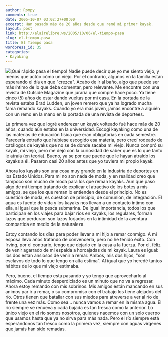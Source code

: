 ```yaml
---
author: Rompy
comments: true
date: 2005-10-07 03:02:27+00:00
excerpt: Han pasado más de 20 años desde que remé mi primer kayak.
layout: post
link: http://alairelibre.ws/2005/10/06/el-tiempo-pasa
slug: el-tiempo-pasa
title: El Tiempo pasa
wordpress_id: 35
categories:
- Kayaking
---
```


[](http://alairelibre.ws/g3/var/resizes/Otras-fotos-de-Pacora/DSC00307.jpg)[![](http://alairelibre.ws/wp-content/uploads/2005/10/DSC00307.jpg)](http://alairelibre.ws/wp-content/uploads/2005/10/DSC00307.jpg)¡Qué rápido pasa el tiempo! Nadie puede decir que yo me siento viejo, y menos que actúo cómo un viejo. Por el contrario, algunos en la familia están esperando el día en que "crezca". Acabo de ir al baño, algo que puede ser más íntimo de lo que deba comentar, pero relevante. Me encontre con una revista de Outside Magazine que juraría que compre hace poco. Ya tiene cinco (5) años de estar dando vueltas por mi casa. En la portada de la revista estaba Brad Ludden, un joven remero que ya ha logrado mucha fama remando kayaks. Cuando yo era más joven, jamás encontré a alguién con un remo en la mano en la portada de una revista de deportees.

La primera vez que logré enderezar un kayak volteado fué hace más de 20 años, cuando aún estaba en la universidad. Escogí kayaking como una de las materias de educación física que eran obligatorias en cada semestre. Parecería extraño que hubiese escogido esa materia, pero crecí rodeado de catálogos de kayaks que no se de donde sacaba mi viejo. Nunca compró su kayak, mi viejo, pero me dejó con la curiosidad de saber que es lo que tanto le atraía (en teoría). Bueno, ya se por que puede que le hayan atraído los kayaks a él. Pasaron casi 20 años antes que yo tuviera mi propio kayak.

Ahora los kayaks son una cosa muy grande en la industria de deportes en los Estado Unidos. Para mi no son nada de moda, y en realidad creo que tampoco son mucho de moda para los que reman kayaks. Aun que paso algo de mi tiempo tratando de explicar el atractivo de los botes a mis amigos, se que los que reman lo entienden desde el principio. No es cuestión de moda, es cuestión de principio, de comunión, de integración. El agua es fuente de vida y los kayaks nos llevan a un contacto íntimo con ella, al igual que la pesca submarina. De igual importancia, todos los que participan en los viajes para bajar ríos en kayaks, los regulares, forman lazos que perduran: son lazos forjados en la intimidad de la aventura compartida en medio de la naturaleza.

Estoy contando los días para poder llevar a mi hijo a remar conmigo. A mi esposa llevo años tratando de convencerla, pero no he tenido éxito. Con Irving, por el contrario, tengo que dejarlo en la casa a la fuerza. Por el, féliz de venir agarrado de mi espalda a horcajadas de mi kayak. Laura es igual: los dos estan ansiosos de venir a remar. Ambos, mis dos hijos, "son esclavos de todo lo que tengo en alta estima". Al igual que yo heredé tantos hábitos de lo que mi viejo estimaba.

Pero, bueno, el tiempo esta pasando y yo tengo que aprovecharlo al máximo. Cada minuto desperdiciado es un minuto que no va a regresar. Ahora estoy remando con mis sobrinos. Mis amigos están mancando en sus animos par ir a remar, o su compromiso con el trabajo los tiene alejados del río. Otros tienen que batallar con sus miedos para atreverse a ver al río de frente una vez más. Como sea... nunca vamos a remar en la misma agua. El río siempre se renueva y cada bajada es tan fresca como la anterior. Lo único viejo en el río somos nosotros, quienes nacemos con un solo cuerpo que usamos hasta que ya no sirva para más nada. Pero el río siempre está esperándonos tan fresco como la primera vez, siempre con aguas vírgenes que jamás han sido remadas.
